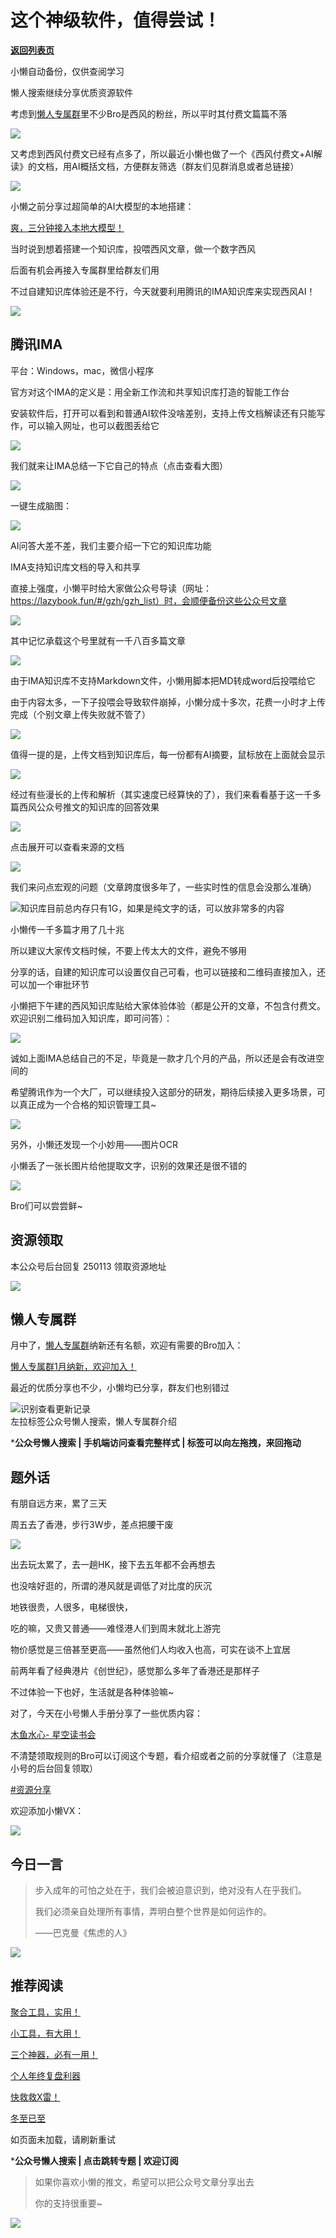 # 这个神级软件，值得尝试！

[**返回列表页**](/gzh/懒人搜索)

小懒自动备份，仅供查阅学习

懒人搜索继续分享优质资源软件

考虑到[懒人专属群](https://mp.weixin.qq.com/s?__biz=MzkwNjE5NDYzOQ==&mid=2247493087&idx=1&sn=e147d983c4441e296ee9b0ae0cdf5716&scene=21#wechat_redirect)里不少Bro是西风的粉丝，所以平时其付费文篇篇不落

![](https://mmbiz.qpic.cn/sz_mmbiz_png/BXJXNRRKQNICgEia17f10NQ01SibElGqDibLGPSpZwOEkx57DiaWq8OCmyUR7W1Eic3KdULialoodps9U6ohskfHOdMg/640?wx_fmt=png&from;=appmsg)

又考虑到西风付费文已经有点多了，所以最近小懒也做了一个《西风付费文+AI解读》的文档，用AI概括文档，方便群友筛选（群友们见群消息或者总链接）

![](https://mmbiz.qpic.cn/sz_mmbiz_png/BXJXNRRKQNICgEia17f10NQ01SibElGqDibnPXmyibvsXTqhmBTa0aJRiaxf0dv3Hu7VpzKlxTN2hB2LXiaiaCZqpx0Dg/640?wx_fmt=png&from;=appmsg)

小懒之前分享过超简单的AI大模型的本地搭建：

[爽，三分钟接入本地大模型！](https://mp.weixin.qq.com/s?__biz=MzkwNjE5NDYzOQ==&mid=2247494252&idx=1&sn=e98edaf5ab70a21f01e99d1705691d0a&token=701648839&lang=zh_CN&scene=21#wechat_redirect)

当时说到想着搭建一个知识库，投喂西风文章，做一个数字西风

后面有机会再接入专属群里给群友们用

不过自建知识库体验还是不行，今天就要利用腾讯的IMA知识库来实现西风AI！

![](https://mmbiz.qpic.cn/sz_mmbiz_png/BXJXNRRKQNICgEia17f10NQ01SibElGqDibOuIdhD0zWaiaPw5Ez6JH1YzkqMicIrbibKI4GupLEPJfuWYQet73CeAtQ/640?wx_fmt=png&from;=appmsg)

## 腾讯IMA

平台：Windows，mac，微信小程序

官方对这个IMA的定义是：用全新工作流和共享知识库打造的智能工作台

安装软件后，打开可以看到和普通AI软件没啥差别，支持上传文档解读还有只能写作，可以输入网址，也可以截图丢给它

![](https://mmbiz.qpic.cn/sz_mmbiz_png/BXJXNRRKQNICgEia17f10NQ01SibElGqDiblSDgblODUQNADHRwaR1TOrPMM3TDjwJo1ibflssgJPZoaftt2IVnjyQ/640?wx_fmt=png&from;=appmsg)

我们就来让IMA总结一下它自己的特点（点击查看大图）

![](https://mmbiz.qpic.cn/sz_mmbiz_png/BXJXNRRKQNICgEia17f10NQ01SibElGqDibKjaPtzzPQzuRiaTvFOiaslCib8VQKVEHDibvUNJicmVaPqWxAABTiawZElcA/640?wx_fmt=png&from;=appmsg)

一键生成脑图：

![](https://mmbiz.qpic.cn/sz_mmbiz_png/BXJXNRRKQNICgEia17f10NQ01SibElGqDibO3y1O9icNELT5AzkuIEUYlTeics6nXibgql14wlibbUTTeH1fV7eJO30Rg/640?wx_fmt=png&from;=appmsg)

AI问答大差不差，我们主要介绍一下它的知识库功能

IMA支持知识库文档的导入和共享

直接上强度，小懒平时给大家做公众号导读（网址：https://lazybook.fun/#/gzh/gzh_list）时，会顺便备份这些公众号文章

![](https://mmbiz.qpic.cn/sz_mmbiz_png/BXJXNRRKQNICgEia17f10NQ01SibElGqDibMMOMZ6TBuGPrEzSgEd2A9micyoNpVA9rOR6OVupKmtBn8995EDhOuxA/640?wx_fmt=png&from;=appmsg)

其中记忆承载这个号里就有一千八百多篇文章

![](https://mmbiz.qpic.cn/sz_mmbiz_png/BXJXNRRKQNICgEia17f10NQ01SibElGqDib0JJicSrAwvfvKSqqOobcmNnqpYyicE6GNzoN89sjv1aomxIF5tjicRM6g/640?wx_fmt=png&from;=appmsg)

由于IMA知识库不支持Markdown文件，小懒用脚本把MD转成word后投喂给它

由于内容太多，一下子投喂会导致软件崩掉，小懒分成十多次，花费一小时才上传完成（个别文章上传失败就不管了）

![](https://mmbiz.qpic.cn/sz_mmbiz_png/BXJXNRRKQNICgEia17f10NQ01SibElGqDib4WMuQEkUpkWN5NbyKEFxTyk3MxGwJVI36hCckzA4KLkeibicXmFoG9ibw/640?wx_fmt=png&from;=appmsg)

值得一提的是，上传文档到知识库后，每一份都有AI摘要，鼠标放在上面就会显示

![](https://mmbiz.qpic.cn/sz_mmbiz_png/BXJXNRRKQNICgEia17f10NQ01SibElGqDibVPgfTSqLreR5madhJzZOyhe1dF7EnW63cD8zjhvIOFlgiay5EEpVF8g/640?wx_fmt=png&from;=appmsg)

经过有些漫长的上传和解析（其实速度已经算快的了），我们来看看基于这一千多篇西风公众号推文的知识库的回答效果

![](https://mmbiz.qpic.cn/sz_mmbiz_png/BXJXNRRKQNICgEia17f10NQ01SibElGqDibGXJ9TIxzrN6DicCM5n1KT3S0ia8nZnxr0L48VKaBN8ASSRu2FdGMgObQ/640?wx_fmt=png&from;=appmsg)

点击展开可以查看来源的文档

![](https://mmbiz.qpic.cn/sz_mmbiz_png/BXJXNRRKQNICgEia17f10NQ01SibElGqDibTx6icP13dgwoZcsdUPmBC7ezt7k16qZGI7iblgwPxILGRDyac73B4FaQ/640?wx_fmt=png&from;=appmsg)

我们来问点宏观的问题（文章跨度很多年了，一些实时性的信息会没那么准确）

![](https://mmbiz.qpic.cn/sz_mmbiz_png/BXJXNRRKQNICgEia17f10NQ01SibElGqDibib9IeaFCk2ECtd9JAiaduKTp75b4Zu6TYiaOXUTAQqdfib4ZDqA1yH0iaJQ/640?wx_fmt=png&from;=appmsg)知识库目前总内存只有1G，如果是纯文字的话，可以放非常多的内容

小懒传一千多篇才用了几十兆

所以建议大家传文档时候，不要上传太大的文件，避免不够用

分享的话，自建的知识库可以设置仅自己可看，也可以链接和二维码直接加入，还可以加一个审批环节

小懒把下午建的西风知识库贴给大家体验体验（都是公开的文章，不包含付费文。欢迎识别二维码加入知识库，即可问答）：

![](https://mmbiz.qpic.cn/sz_mmbiz_png/BXJXNRRKQNICgEia17f10NQ01SibElGqDibOQoEg6icCgCRJo0lhdVv5P8W89TD4Q8ba8pHCyibNamYuyhj104QTbOQ/640?wx_fmt=png&from;=appmsg)

诚如上面IMA总结自己的不足，毕竟是一款才几个月的产品，所以还是会有改进空间的

希望腾讯作为一个大厂，可以继续投入这部分的研发，期待后续接入更多场景，可以真正成为一个合格的知识管理工具~

![](https://mmbiz.qpic.cn/sz_mmbiz_png/BXJXNRRKQNICgEia17f10NQ01SibElGqDibgPxfkQrUVP9JnId1RTbGEmdmQohica10mNpiaP6RF9IXEKibebr2jl6RQ/640?wx_fmt=png&from;=appmsg)

另外，小懒还发现一个小妙用——图片OCR

小懒丢了一张长图片给他提取文字，识别的效果还是很不错的

![](https://mmbiz.qpic.cn/sz_mmbiz_png/BXJXNRRKQNICgEia17f10NQ01SibElGqDibNIUJrwRUNVicIhSC35Eu2IDKutGiavPicXzmTPicUrT1cMPzdbjL9HSbjQ/640?wx_fmt=png&from;=appmsg)

Bro们可以尝尝鲜~

## 资源领取

本公众号后台回复 250113 领取资源地址

![](https://mmbiz.qpic.cn/sz_mmbiz_png/BXJXNRRKQNLUDREWLEiaz4atNIu5GsH65E1SdqC8k1gMylFg91guwoqWCY4QcABnbsh9RIz8Un8iaGSr9OPfQhXA/640?wx_fmt=png&wxfrom;=5&wx;_lazy=1&wx;_co=1)

## 懒人专属群

月中了，[懒人专属群](https://mp.weixin.qq.com/s?__biz=MzkwNjE5NDYzOQ==&mid=2247493087&idx=1&sn=e147d983c4441e296ee9b0ae0cdf5716&scene=21#wechat_redirect)纳新还有名额，欢迎有需要的Bro加入：

[懒人专属群1月纳新，欢迎加入！](https://mp.weixin.qq.com/s?__biz=MzkwNjE5NDYzOQ==&mid=2247494537&idx=1&sn=464225f53429ab0a78accd036dfda667&token=701648839&lang=zh_CN&scene=21#wechat_redirect)

最近的优质分享也不少，小懒均已分享，群友们也别错过

![](https://mmbiz.qpic.cn/sz_mmbiz_png/BXJXNRRKQNJsz63cfklUia8jpvia2WCF5CChSaJTbagddbfEOv4lUhaJJuZ1DwET6L8nyECznicEkBzQeT0fmgTEA/640?wx_fmt=other&from;=appmsg&tp;=webp&wxfrom;=5&wx;_lazy=1&wx;_co=1)识别查看更新记录  
左拉标签公众号懒人搜索，懒人专属群介绍[](https://mp.weixin.qq.com/s?__biz=MzkwNjE5NDYzOQ==&mid=2247493087&idx=1&sn=e147d983c4441e296ee9b0ae0cdf5716&scene=21#wechat_redirect)

***公众号懒人搜索 | 手机端访问查看完整样式 | 标签可以向左拖拽，来回拖动**

  

##  题外话

有朋自远方来，累了三天

周五去了香港，步行3W步，差点把腰干废

![](https://mmbiz.qpic.cn/sz_mmbiz_jpg/BXJXNRRKQNICgEia17f10NQ01SibElGqDibLJJc5CjOtr3H46vLOoZVW9Es2yqaUzoibAKB1FXLKQRaJ68KdjxeCicg/640?wx_fmt=jpeg&from;=appmsg)

出去玩太累了，去一趟HK，接下去五年都不会再想去

也没啥好逛的，所谓的港风就是调低了对比度的灰沉

地铁很贵，人很多，电梯很快，

吃的嘛，又贵又普通——难怪港人们到周末就北上游完

物价感觉是三倍甚至更高——虽然他们人均收入也高，可实在谈不上宜居

前两年看了经典港片《创世纪》，感觉那么多年了香港还是那样子

不过体验一下也好，生活就是各种体验嘛~

对了，今天在小号懒人手册分享了一些优质内容：

[木鱼水心-
星空读书会](https://mp.weixin.qq.com/s?__biz=MzkwNzYxMzAwNQ==&mid=2247488883&idx=1&sn=ab8d9f7b556ca10c8355290fb97a0b73&token=1473676003&lang=zh_CN&poc_token=HBXFhGejH1WMF8LyAfe3vIIPHemCDCZbCAGT6qMt&scene=21#wechat_redirect)

不清楚领取规则的Bro可以订阅这个专题，看介绍或者之前的分享就懂了（注意是小号的后台回复领取）

[#资源分享](https://mp.weixin.qq.com/mp/appmsgalbum?__biz=MzkwNzYxMzAwNQ==&action=getalbum&album_id=3290639446071853061#wechat_redirect)

欢迎添加小懒VX：

![](https://mmbiz.qpic.cn/sz_mmbiz_png/BXJXNRRKQNL2TXGXG4RpnR4Oa6BBiaMafcicNzVIMy2BZagKPXf95Tj9OCNzdtlyxqluSfibjAlOCejsg2rXxJ18A/640?wx_fmt=png&from;=appmsg&wxfrom;=5&wx;_lazy=1&wx;_co=1)

## 今日一言

> 步入成年的可怕之处在于，我们会被迫意识到，绝对没有人在乎我们。
>
> 我们必须亲自处理所有事情，弄明白整个世界是如何运作的。
>
> ——巴克曼《焦虑的人》

![](https://mmbiz.qpic.cn/sz_mmbiz_jpg/BXJXNRRKQNICgEia17f10NQ01SibElGqDiboUDMNQicKwYGNEGib267dzIASBzlUpIibyn0pmDf9JCpMiayalUPXOErdQ/640?wx_fmt=jpeg&from;=appmsg)

## 推荐阅读

[聚合工具，实用！](https://mp.weixin.qq.com/s?__biz=MzkwNjE5NDYzOQ==&mid=2247494637&idx=1&sn=9510f0e1fad51b13fbe54b167d90604f&token=701648839&lang=zh_CN&scene=21#wechat_redirect)

[小工具，有大用！](https://mp.weixin.qq.com/s?__biz=MzkwNjE5NDYzOQ==&mid=2247494588&idx=1&sn=7e69aff75eb8a249fb9ba01ad1ddf3bf&token=1323352775&lang=zh_CN&scene=21#wechat_redirect)

[三个神器，必有一用！](https://mp.weixin.qq.com/s?__biz=MzkwNjE5NDYzOQ==&mid=2247494505&idx=1&sn=2ca98e84b81d855b42fb2783b24d554c&token=1723966155&lang=zh_CN&scene=21#wechat_redirect)

[个人年终复盘利器](https://mp.weixin.qq.com/s?__biz=MzkwNjE5NDYzOQ==&mid=2247494392&idx=1&sn=0bfd9e8e6b069b44eef49426e7ae60fb&token=293295650&lang=zh_CN&scene=21#wechat_redirect)

[快救救X雷！](https://mp.weixin.qq.com/s?__biz=MzkwNjE5NDYzOQ==&mid=2247494369&idx=1&sn=a4b223166d66c52ce2be58248c6f0b85&token=1490182261&lang=zh_CN&scene=21#wechat_redirect)

[冬至已至](https://mp.weixin.qq.com/s?__biz=MzkwNjE5NDYzOQ==&mid=2247494308&idx=1&sn=7c38b8de064332bc9d4758275013657d&token=603216754&lang=zh_CN&scene=21#wechat_redirect)

[](https://mp.weixin.qq.com/mp/appmsgalbum?__biz=MzkwNjE5NDYzOQ==&action=getalbum&album_id=3095199290177650691#wechat_redirect)[](https://mp.weixin.qq.com/mp/appmsgalbum?__biz=MzkwNjE5NDYzOQ==&action=getalbum&album_id=3184635951063531523#wechat_redirect)[](https://mp.weixin.qq.com/mp/appmsgalbum?__biz=MzkwNjE5NDYzOQ==&action=getalbum&album_id=3189384915092537344#wechat_redirect)[](https://mp.weixin.qq.com/mp/appmsgalbum?__biz=MzkwNjE5NDYzOQ==&action=getalbum&album_id=3095199290177650691#wechat_redirect)如页面未加载，请刷新重试

***公众号懒人搜索 | 点击跳转专题 | 欢迎订阅**

> 如果你喜欢小懒的推文，希望可以把公众号文章分享出去
>
> 你的支持很重要~

![](https://mmbiz.qpic.cn/sz_mmbiz_gif/BXJXNRRKQNJ6YdLcSex3A3fRP26rl1cS3HO7V1sQUXcdiakzhwpgs1FicmG6XVSr6w6VRhSpuiagjCk1UcMxSbSdg/640?wx_fmt=gif&from;=appmsg)

